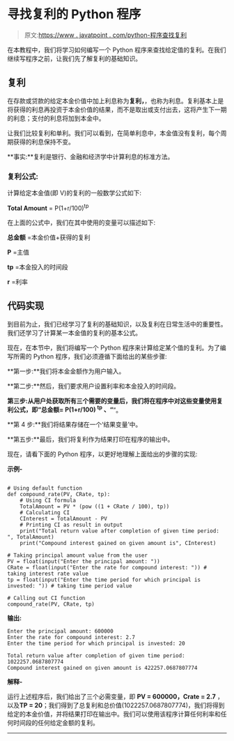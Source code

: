 # 寻找复利的 Python 程序

> 原文:[https://www . javatpoint . com/python-程序查找复利](https://www.javatpoint.com/python-program-to-find-compound-interest)

在本教程中，我们将学习如何编写一个 Python 程序来查找给定值的复利。在我们继续写程序之前，让我们先了解复利的基础知识。

## 复利

在存款或贷款的给定本金价值中加上利息称为**复利，**，也称为利息。复利基本上是将获得的利息再投资于本金价值的结果，而不是取出或支付出去，这将产生下一期的利息；支付的利息将加到本金中。

让我们比较复利和单利。我们可以看到，在简单利息中，本金值没有复利，每个周期获得的利息保持不变。

**事实:**复利是银行、金融和经济学中计算利息的标准方法。

### 复利公式:

计算给定本金值(即 V)的复利的一般数学公式如下:

**Total Amount** = P(1+r/100)<sup>tp</sup>

在上面的公式中，我们在其中使用的变量可以描述如下:

**总金额** =本金价值+获得的复利

**P** =主值

**tp** =本金投入的时间段

**r** =利率

## 代码实现

到目前为止，我们已经学习了复利的基础知识，以及复利在日常生活中的重要性。我们还学习了计算某一本金值的复利的基本公式。

现在，在本节中，我们将编写一个 Python 程序来计算给定某个值的复利。为了编写所需的 Python 程序，我们必须遵循下面给出的某些步骤:

**第一步:**我们将本金金额作为用户输入。

**第二步:**然后，我们要求用户设置利率和本金投入的时间段。

**第三步:**从用户处获取所有三个需要的变量后，我们将在程序中对这些变量使用复利公式，即**“总金额= P(1+r/100) <sup>tp</sup> 、“**”。

**第 4 步:**我们将结果存储在一个‘结果变量’中。

**第五步:**最后，我们将复利作为结果打印在程序的输出中。

现在，请看下面的 Python 程序，以更好地理解上面给出的步骤的实现:

**示例-**

```

# Using default function
def compound_rate(PV, CRate, tp):
    # Using CI formula
    TotalAmount = PV * (pow ((1 + CRate / 100), tp))
    # Calculating CI
    CInterest = TotalAmount - PV
    # Printing CI as result in output
    print("Total return value after completion of given time period: ", TotalAmount)
    print("Compound interest gained on given amount is", CInterest)

# Taking principal amount value from the user
PV = float(input("Enter the principal amount: "))
CRate = float(input("Enter the rate for compound interest: ")) # taking interest rate value
tp = float(input("Enter the time period for which principal is invested: ")) # taking time period value

# Calling out CI function
compound_rate(PV, CRate, tp)

```

**输出:**

```
Enter the principal amount: 600000
Enter the rate for compound interest: 2.7
Enter the time period for which principal is invested: 20

Total return value after completion of given time period:  1022257.0687807774
Compound interest gained on given amount is 422257.0687807774

```

**解释-**

运行上述程序后，我们给出了三个必需变量，即 **PV = 600000，Crate = 2.7** ，以及**TP = 20**；我们得到了总复利和总价值(1022257.0687807774)，我们将得到给定的本金价值，并将结果打印在输出中。我们可以使用该程序计算任何利率和任何时间段的任何给定金额的复利。

* * *